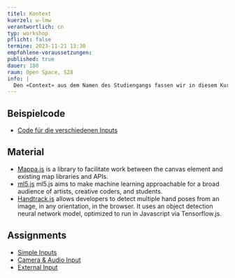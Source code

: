```yaml
---
titel: Kontext
kuerzel: w-lmw
verantwortlich: cn
typ: workshop
pflicht: false
termine: 2023-11-21 13:30
empfohlene-voraussetzungen:
published: true
dauer: 180
raum: Open Space, S28
info: |
  Den «Context» aus dem Namen des Studiengangs fassen wir in diesem Kurs sehr pragmatisch auf. Unsere Sketches sollen nicht autark sein, sondern auf irgendeine Art mit der Umwelt interagieren, auf sie reagieren oder sie transformieren. Dies haben wir bereits in den ersten Fingerübungen gemacht, denn hier wurde z.B. auf die Größe der Darstellungsfläche reagiert. Auch das Binden von Parametern an die GUI zahlt auf dieses Ziel ein. In diesem Workshop wollen wir den Kontext jedoch noch deutlich stärker und direkter einbinden und auf ihn Bezug nehmen.
---
```


## Beispielcode
- [Code für die verschiedenen Inputs](/generative-gestaltung/material/context.zip)

## Material
- [Mappa.js](https://mappa.js.org) is a library to facilitate work between the canvas element and existing map libraries and APIs.
- [ml5.js](https://ml5js.org) ml5.js aims to make machine learning approachable for a broad audience of artists, creative coders, and students.
- [Handtrack.js](https://victordibia.com/handtrack.js/#/) allows developers to detect multiple hand poses from an image, in any orientation, in the browser. It uses an object detection neural network model, optimized to run in Javascript via Tensorflow.js.

## Assignments
- [Simple Inputs](/generative-gestaltung/assignments/06-kontext-01/)
- [Camera & Audio Input](/generative-gestaltung/assignments/06-kontext-02/)
- [External Input](/generative-gestaltung/assignments/06-kontext-03/)
